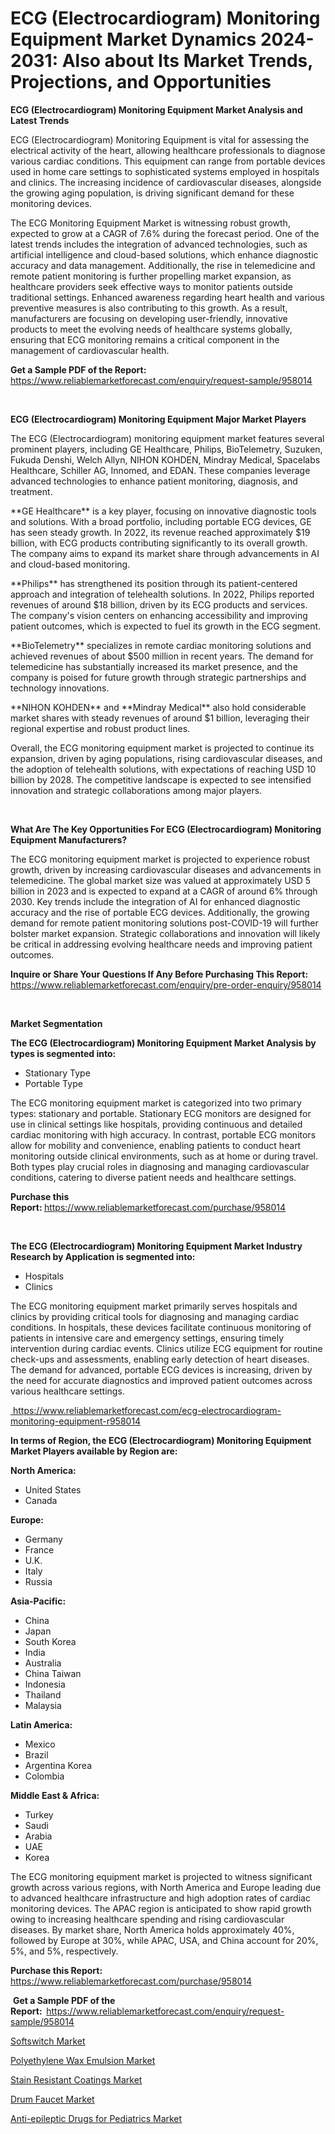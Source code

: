 <p><h1>ECG (Electrocardiogram) Monitoring Equipment Market Dynamics 2024-2031: Also about Its Market Trends, Projections, and Opportunities</h1></p><p><strong>ECG (Electrocardiogram) Monitoring Equipment Market Analysis and Latest Trends</strong></p>
<p><p>ECG (Electrocardiogram) Monitoring Equipment is vital for assessing the electrical activity of the heart, allowing healthcare professionals to diagnose various cardiac conditions. This equipment can range from portable devices used in home care settings to sophisticated systems employed in hospitals and clinics. The increasing incidence of cardiovascular diseases, alongside the growing aging population, is driving significant demand for these monitoring devices.</p><p>The ECG Monitoring Equipment Market is witnessing robust growth, expected to grow at a CAGR of 7.6% during the forecast period. One of the latest trends includes the integration of advanced technologies, such as artificial intelligence and cloud-based solutions, which enhance diagnostic accuracy and data management. Additionally, the rise in telemedicine and remote patient monitoring is further propelling market expansion, as healthcare providers seek effective ways to monitor patients outside traditional settings. Enhanced awareness regarding heart health and various preventive measures is also contributing to this growth. As a result, manufacturers are focusing on developing user-friendly, innovative products to meet the evolving needs of healthcare systems globally, ensuring that ECG monitoring remains a critical component in the management of cardiovascular health.</p></p>
<p><strong>Get a Sample PDF of the Report:&nbsp;</strong> <a href="https://www.reliablemarketforecast.com/enquiry/request-sample/958014">https://www.reliablemarketforecast.com/enquiry/request-sample/958014</a></p>
<p>&nbsp;</p>
<p><strong>ECG (Electrocardiogram) Monitoring Equipment Major Market Players</strong></p>
<p><p>The ECG (Electrocardiogram) monitoring equipment market features several prominent players, including GE Healthcare, Philips, BioTelemetry, Suzuken, Fukuda Denshi, Welch Allyn, NIHON KOHDEN, Mindray Medical, Spacelabs Healthcare, Schiller AG, Innomed, and EDAN. These companies leverage advanced technologies to enhance patient monitoring, diagnosis, and treatment.</p><p>**GE Healthcare** is a key player, focusing on innovative diagnostic tools and solutions. With a broad portfolio, including portable ECG devices, GE has seen steady growth. In 2022, its revenue reached approximately $19 billion, with ECG products contributing significantly to its overall growth. The company aims to expand its market share through advancements in AI and cloud-based monitoring.</p><p>**Philips** has strengthened its position through its patient-centered approach and integration of telehealth solutions. In 2022, Philips reported revenues of around $18 billion, driven by its ECG products and services. The company's vision centers on enhancing accessibility and improving patient outcomes, which is expected to fuel its growth in the ECG segment.</p><p>**BioTelemetry** specializes in remote cardiac monitoring solutions and achieved revenues of about $500 million in recent years. The demand for telemedicine has substantially increased its market presence, and the company is poised for future growth through strategic partnerships and technology innovations.</p><p>**NIHON KOHDEN** and **Mindray Medical** also hold considerable market shares with steady revenues of around $1 billion, leveraging their regional expertise and robust product lines. </p><p>Overall, the ECG monitoring equipment market is projected to continue its expansion, driven by aging populations, rising cardiovascular diseases, and the adoption of telehealth solutions, with expectations of reaching USD 10 billion by 2028. The competitive landscape is expected to see intensified innovation and strategic collaborations among major players.</p></p>
<p>&nbsp;</p>
<p><strong>What Are The Key Opportunities For ECG (Electrocardiogram) Monitoring Equipment Manufacturers?</strong></p>
<p><p>The ECG monitoring equipment market is projected to experience robust growth, driven by increasing cardiovascular diseases and advancements in telemedicine. The global market size was valued at approximately USD 5 billion in 2023 and is expected to expand at a CAGR of around 6% through 2030. Key trends include the integration of AI for enhanced diagnostic accuracy and the rise of portable ECG devices. Additionally, the growing demand for remote patient monitoring solutions post-COVID-19 will further bolster market expansion. Strategic collaborations and innovation will likely be critical in addressing evolving healthcare needs and improving patient outcomes.</p></p>
<p><strong>Inquire or Share Your Questions If Any Before Purchasing This Report:</strong> <a href="https://www.reliablemarketforecast.com/enquiry/pre-order-enquiry/958014">https://www.reliablemarketforecast.com/enquiry/pre-order-enquiry/958014</a></p>
<p>&nbsp;</p>
<p><strong>Market Segmentation</strong></p>
<p><strong>The ECG (Electrocardiogram) Monitoring Equipment Market Analysis by types is segmented into:</strong></p>
<p><ul><li>Stationary Type</li><li>Portable Type</li></ul></p>
<p><p>The ECG monitoring equipment market is categorized into two primary types: stationary and portable. Stationary ECG monitors are designed for use in clinical settings like hospitals, providing continuous and detailed cardiac monitoring with high accuracy. In contrast, portable ECG monitors allow for mobility and convenience, enabling patients to conduct heart monitoring outside clinical environments, such as at home or during travel. Both types play crucial roles in diagnosing and managing cardiovascular conditions, catering to diverse patient needs and healthcare settings.</p></p>
<p><strong>Purchase this Report:&nbsp;</strong><a href="https://www.reliablemarketforecast.com/purchase/958014">https://www.reliablemarketforecast.com/purchase/958014</a></p>
<p>&nbsp;</p>
<p><strong>The ECG (Electrocardiogram) Monitoring Equipment Market Industry Research by Application is segmented into:</strong></p>
<p><ul><li>Hospitals</li><li>Clinics</li></ul></p>
<p><p>The ECG monitoring equipment market primarily serves hospitals and clinics by providing critical tools for diagnosing and managing cardiac conditions. In hospitals, these devices facilitate continuous monitoring of patients in intensive care and emergency settings, ensuring timely intervention during cardiac events. Clinics utilize ECG equipment for routine check-ups and assessments, enabling early detection of heart diseases. The demand for advanced, portable ECG devices is increasing, driven by the need for accurate diagnostics and improved patient outcomes across various healthcare settings.</p></p>
<p><a href="https://www.reliablemarketforecast.com/ecg-electrocardiogram-monitoring-equipment-r958014">&nbsp;https://www.reliablemarketforecast.com/ecg-electrocardiogram-monitoring-equipment-r958014</a></p>
<p><strong>In terms of Region, the ECG (Electrocardiogram) Monitoring Equipment Market Players available by Region are:</strong></p>
<p>
    <p> <strong> North America: </strong>
        <ul>
            <li>United States</li>
            <li>Canada</li>
        </ul>
        </p> 
    <p> <strong> Europe: </strong>
        <ul>
            <li>Germany</li>
            <li>France</li>
            <li>U.K.</li>
            <li>Italy</li>
            <li>Russia</li>
        </ul>
        </p> 
    <p> <strong> Asia-Pacific: </strong>
        <ul>
            <li>China</li>
            <li>Japan</li>
            <li>South Korea</li>
            <li>India</li>
            <li>Australia</li>
            <li>China Taiwan</li>
            <li>Indonesia</li>
            <li>Thailand</li>
            <li>Malaysia</li>
        </ul>
        </p> 
    <p> <strong> Latin America: </strong>
        <ul>
            <li>Mexico</li>
            <li>Brazil</li>
            <li>Argentina Korea</li>
            <li>Colombia</li>
        </ul>
        </p> 
    <p> <strong> Middle East & Africa: </strong>
        <ul>
            <li>Turkey</li>
            <li>Saudi</li>
            <li>Arabia</li>
            <li>UAE</li>
            <li>Korea</li>
        </ul>
    </p>
    </p>
<p><p>The ECG monitoring equipment market is projected to witness significant growth across various regions, with North America and Europe leading due to advanced healthcare infrastructure and high adoption rates of cardiac monitoring devices. The APAC region is anticipated to show rapid growth owing to increasing healthcare spending and rising cardiovascular diseases. By market share, North America holds approximately 40%, followed by Europe at 30%, while APAC, USA, and China account for 20%, 5%, and 5%, respectively.</p></p>
<p><strong>Purchase this Report: </strong><a href="https://www.reliablemarketforecast.com/purchase/958014">https://www.reliablemarketforecast.com/purchase/958014</a></p>
<p>&nbsp;<strong>Get a Sample PDF of the Report:&nbsp;&nbsp;</strong><a href="https://www.reliablemarketforecast.com/enquiry/request-sample/958014">https://www.reliablemarketforecast.com/enquiry/request-sample/958014</a></p>
<p><strong></strong></p>
<p><p><a href="https://www.linkedin.com/pulse/driving-factors-behind-softswitch-market-trends-applications-regional-a19hc?trackingId=jUQaz4wfR7y3b05HOlBlTQ%3D%3D">Softswitch Market</a></p><p><a href="https://issuu.com/reportprime-2/docs/polyethylene-wax-emulsion-market-si_f4d9fc396e296b">Polyethylene Wax Emulsion Market</a></p><p><a href="https://issuu.com/reportprime-2/docs/stain-resistant-coatings-market-siz_00b7210db21650">Stain Resistant Coatings Market</a></p><p><a href="https://medium.com/@connor.marshall794/the-drum-faucet-market-is-anticipated-to-experience-significant-growth-with-a-projected-cagr-of-041f0e9da7ec">Drum Faucet Market</a></p><p><a href="https://github.com/gdfhhhj/Market-Research-Report-List-6/blob/main/anti-epileptic-drugs-for-pediatrics-market.md">Anti-epileptic Drugs for Pediatrics Market</a></p></p>